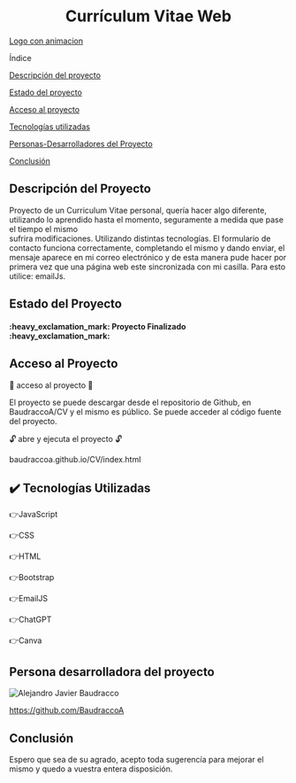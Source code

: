 <h1 align="center"> Currículum Vitae Web </h1>

[Logo con animacion](https://github.com/BaudraccoA/CV/assets/105230509/36f6b9bb-7c15-4792-948e-520e49cf21d8)

Índice

[Descripción del proyecto](#descripción-del-proyecto)

[Estado del proyecto](#Estado-del-proyecto)

[Acceso al proyecto](#acceso-proyecto)

[Tecnologías utilizadas](#tecnologías-utilizadas)

[Personas-Desarrolladores del Proyecto](#personas-desarrolladores)

[Conclusión](#conclusión)

## Descripción del Proyecto

Proyecto de un Curriculum Vitae personal, quería hacer algo diferente, utilizando lo aprendido hasta el momento, seguramente a medida que pase el tiempo el mismo  
sufrira modificaciones. Utilizando distintas tecnologías. El formulario de contacto funciona correctamente, completando el mismo y dando enviar, el mensaje aparece en mi correo
electrónico y de esta manera pude hacer por primera vez que una página web este sincronizada con mi casilla. Para esto utilice: emailJs.

## Estado del Proyecto

<h4>
:heavy_exclamation_mark: Proyecto Finalizado :heavy_exclamation_mark:
</h4>

## Acceso al Proyecto

:open_file_folder: acceso al proyecto :open_file_folder:

El proyecto se puede descargar desde el repositorio de Github, en BaudraccoA/CV y el mismo es público. Se puede acceder al código fuente del proyecto.

 :unlock: abre y ejecuta el proyecto  :unlock:
 
baudraccoa.github.io/CV/index.html
 



## :heavy_check_mark: Tecnologías Utilizadas

 :point_right:JavaScript
 
 :point_right:CSS

 :point_right:HTML

 :point_right:Bootstrap

 :point_right:EmailJS

 :point_right:ChatGPT

 :point_right:Canva

 ## Persona desarrolladora del proyecto 

![Alejandro Javier Baudracco](https://github.com/BaudraccoA/CV/assets/105230509/98de5442-0051-4797-9f18-6abf3bce1708)

https://github.com/BaudraccoA

## Conclusión

Espero que sea de su agrado, acepto toda sugerencía para mejorar el mismo y quedo a vuestra entera disposición.

 
 




  




